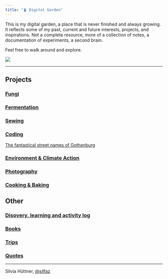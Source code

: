 ```yaml
---
title: "🪴 Digital Garden"
---
```


This is my digital garden, a place that is never finished and always growing. It reflects some of my past, current and future interests, projects, and inspirations. Not a complete resource, more of a collection of notes, a documentation of experiments, a second brain. 

Feel free to walk around and explore. 

![](projects/attachments/Walk%20to%20Råå.png)

----
## Projects

### [Fungi](fungi/fungi_main.md)

### [Fermentation](projects/fermentation/01%20fermentation_main.md)

### [Sewing](projects/sewing/01%20sewing_main.md)

### [Coding](projects/coding/01%20coding_main.md)
[The fantastical street names of Gothenburg](https://silfaz.github.io/gbgclusters/)

### [Environment & Climate Action](climate/climate_main.md)

### [Photography](photography/photography_main.md)

### [Cooking & Baking](projects/cooking/cooking_main.md)


## Other

### [Disovery, learning and activity log](blog/Disovery,%20learning%20and%20activity%20log.md)

### [Books](projects/books/books_main.md)

### [Trips](trips/trips_main.md)

### [Quotes](Quotes.md)



----
Silvia Hüttner, [@silfaz](https://www.instagram.com/silfaz/)

